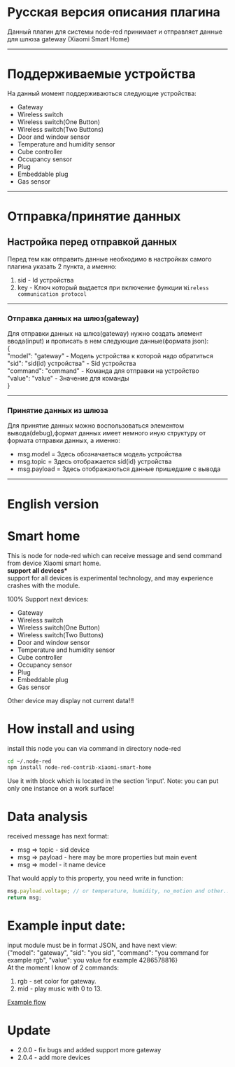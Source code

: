 # Русская версия описания плагина
Данный плагин для системы node-red принимает и отправляет данные для шлюза gateway (Xiaomi Smart Home)
****
# Поддерживаемые устройства
На данный момент поддерживаються следующие устройства:
- Gateway
- Wireless switch
- Wireless switch(One Button)
- Wireless switch(Two Buttons)
- Door and window sensor
- Temperature and humidity sensor
- Cube controller
- Occupancy sensor
- Plug
- Embeddable plug
- Gas sensor
****
# Отправка/принятие данных
## Настройка перед отправкой данных
Перед тем как отправить данные необходимо в настройках самого плагина указать 2 пункта, а именно:
1. sid - Id устройства
2. key - Ключ который выдается при включение функции `Wireless communication protocol`
****
### Отправка данных на шлюз(gateway)
Для отправки данных на шлюз(gateway) нужно создать элемент ввода(input) и прописать в нем следующие данные(формата json):<br>
{ <br>
  "model": "gateway" - Модель устройства к которой надо обратиться <br>
  "sid": "sid(id) устройства"  - Sid устройства <br>
  "command": "command" - Команда для отправки на устройство <br>
  "value": "value" - Значение для команды <br>
} <br>
****
### Принятие данных из шлюза
Для принятие данных можно воспользоваться элементом вывода(debug),формат данных имеет немного иную структуру от формата отправки данных, а именно:
- msg.model =  Здесь обозначаеться модель устройства
- msg.topic = Здесь отображается sid(id) устройства
- msg.payload = Здесь отображаються данные пришедшие с вывода
****
# English version
# Smart home
This is node for node-red which can receive message and send command from device Xiaomi smart home.<br>
<b>support all devices*</b> <br>
support for all devices is experimental technology, and may experience crashes with the module.

100% Support next devices:
- Gateway
- Wireless switch
- Wireless switch(One Button)
- Wireless switch(Two Buttons)
- Door and window sensor
- Temperature and humidity sensor
- Cube controller
- Occupancy sensor
- Plug
- Embeddable plug
- Gas sensor

Other device may display not current data!!!

# How install and using
install this node you can via command in directory node-red
```sh
cd ~/.node-red
npm install node-red-contrib-xiaomi-smart-home
```
Use it with block which is located in the section 'input'.
Note: you can put only one instance on a work surface!

# Data analysis
received message has next format:
- msg => topic - sid device
- msg => payload  - here may be more properties but main event
- msg => model - it name device

That would apply to this property, you need write in function:
```javascript
msg.payload.voltage; // or temperature, humidity, no_motion and other...
return msg;
```
# Example input date:
input module must be in format JSON, and have next view: <br>
{"model": "gateway", "sid": "you sid", "command": "you command for example rgb", "value": you value for example 4286578816} <br>
At the moment I know of 2 commands: <br>
1. rgb - set color for gateway.
2. mid - play music with 0 to 13.

<a href="https://flows.nodered.org/flow/a35d538fcb9be04fcc2f2fcfc88ed9b3">Example flow</a>

# Update
- 2.0.0 - fix bugs and added support more gateway
- 2.0.4 - add more devices
